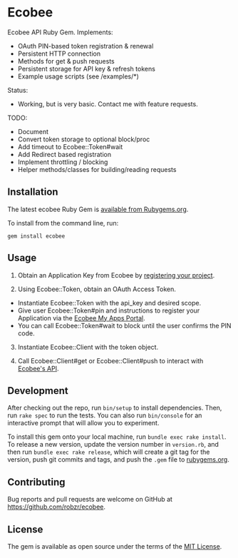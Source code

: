 # Ecobee

Ecobee API Ruby Gem.  Implements: 
- OAuth PIN-based token registration & renewal
- Persistent HTTP connection
- Methods for get & push requests
- Persistent storage for API key & refresh tokens
- Example usage scripts (see /examples/\*)

Status:
- Working, but is very basic. Contact me with feature requests.

TODO:
- Document
- Convert token storage to optional block/proc
- Add timeout to Ecobee::Token#wait
- Add Redirect based registration
- Implement throttling / blocking
- Helper methods/classes for building/reading requests

## Installation

The latest ecobee Ruby Gem is [available from Rubygems.org](https://rubygems.org/gems/ecobee).

To install from the command line, run:
```
gem install ecobee
```

## Usage

1. Obtain an Application Key from Ecobee by [registering your project](https://www.ecobee.com/developers).

2. Using Ecobee::Token, obtain an OAuth Access Token.
  - Instantiate Ecobee::Token with the api_key and desired scope.
  - Give user Ecobee::Token#pin and instructions to register your Application via the [Ecobee My Apps Portal](https://www.ecobee.com/consumerportal/index.html#/my-apps).
  - You can call Ecobee::Token#wait to block until the user confirms the PIN code.

3. Instantiate Ecobee::Client with the token object.

4. Call Ecobee::Client#get or Ecobee::Client#push to interact with [Ecobee's API](https://www.ecobee.com/home/developer/api/introduction/index.shtml).

## Development

After checking out the repo, run `bin/setup` to install dependencies. Then, run `rake spec` to run the tests. You can also run `bin/console` for an interactive prompt that will allow you to experiment.

To install this gem onto your local machine, run `bundle exec rake install`. To release a new version, update the version number in `version.rb`, and then run `bundle exec rake release`, which will create a git tag for the version, push git commits and tags, and push the `.gem` file to [rubygems.org](https://rubygems.org).

## Contributing

Bug reports and pull requests are welcome on GitHub at https://github.com/robzr/ecobee.

## License

The gem is available as open source under the terms of the [MIT License](http://opensource.org/licenses/MIT).


